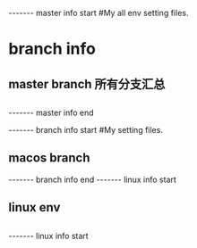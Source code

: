 ------- master info start
#My all env setting files.
# branch info
## master branch 所有分支汇总
##
------- master info end

------- branch info start
#My setting files.
## macos branch
------- branch info end
------- linux info start
## linux env
##
------- linux info start
